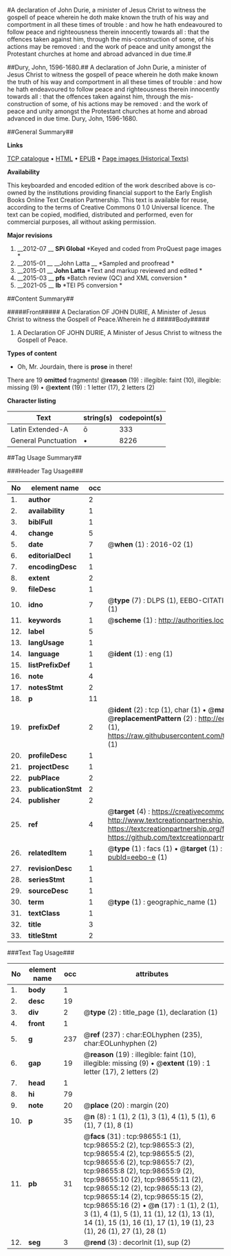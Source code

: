 #A declaration of John Durie, a minister of Jesus Christ to witness the gospell of peace wherein he doth make known the truth of his way and comportment in all these times of trouble : and how he hath endeavoured to follow peace and righteousness therein innocently towards all : that the offences taken against him, through the mis-construction of some, of his actions may be removed : and the work of peace and unity amongst the Protestant churches at home and abroad advanced in due time.#

##Dury, John, 1596-1680.##
A declaration of John Durie, a minister of Jesus Christ to witness the gospell of peace wherein he doth make known the truth of his way and comportment in all these times of trouble : and how he hath endeavoured to follow peace and righteousness therein innocently towards all : that the offences taken against him, through the mis-construction of some, of his actions may be removed : and the work of peace and unity amongst the Protestant churches at home and abroad advanced in due time.
Dury, John, 1596-1680.

##General Summary##

**Links**

[TCP catalogue](http://www.ota.ox.ac.uk/tcp/)  • 
[HTML](http://tei.it.ox.ac.uk/tcp/Texts-HTML/free/A37/A37063.html)  • 
[EPUB](http://tei.it.ox.ac.uk/tcp/Texts-EPUB/free/A37/A37063.epub) • 
[Page images (Historical Texts)](https://historicaltexts.jisc.ac.uk/eebo-13245062e)

**Availability**

This keyboarded and encoded edition of the work described above is co-owned by the
    institutions providing financial support to the Early English Books Online Text Creation
    Partnership. This text is available for reuse, according to the terms of  Creative Commons 0 1.0 Universal
    licence. The text can be copied, modified, distributed and performed, even for commercial
    purposes, all without asking permission.

**Major revisions**

1. __2012-07 __ __SPi Global__ *Keyed and coded from ProQuest page images *
1. __2015-01 __ __John Latta __ *Sampled and proofread *
1. __2015-01 __ __John Latta__ *Text and markup reviewed and edited *
1. __2015-03 __ __pfs__ *Batch review (QC) and XML conversion *
1. __2021-05 __ __lb__ *TEI P5 conversion *

##Content Summary##

#####Front#####
A Declaration OF JOHN DURIE, A Minister of Jesus Christ to witness the Gospell of Peace.Wherein he d
#####Body#####

1. A Declaration OF JOHN DURIE, A Minister of Jesus Christ to witness the Gospell of Peace.

**Types of content**

  * Oh, Mr. Jourdain, there is **prose** in there!

There are 19 **omitted** fragments! 
 @__reason__ (19) : illegible: faint (10), illegible: missing (9)  •  @__extent__ (19) : 1 letter (17), 2 letters (2)

**Character listing**


|Text|string(s)|codepoint(s)|
|---|---|---|
|Latin Extended-A|ō|333|
|General Punctuation|•|8226|

##Tag Usage Summary##

###Header Tag Usage###

|No|element name|occ|attributes|
|---|---|---|---|
|1.|__author__|2||
|2.|__availability__|1||
|3.|__biblFull__|1||
|4.|__change__|5||
|5.|__date__|7| @__when__ (1) : 2016-02 (1)|
|6.|__editorialDecl__|1||
|7.|__encodingDesc__|1||
|8.|__extent__|2||
|9.|__fileDesc__|1||
|10.|__idno__|7| @__type__ (7) : DLPS (1), EEBO-CITATION (1), VID (1), EEBO-PROQUEST (1), STC (2), OCLC (1)|
|11.|__keywords__|1| @__scheme__ (1) : http://authorities.loc.gov/ (1)|
|12.|__label__|5||
|13.|__langUsage__|1||
|14.|__language__|1| @__ident__ (1) : eng (1)|
|15.|__listPrefixDef__|1||
|16.|__note__|4||
|17.|__notesStmt__|2||
|18.|__p__|11||
|19.|__prefixDef__|2| @__ident__ (2) : tcp (1), char (1)  •  @__matchPattern__ (2) : ([0-9\-]+):([0-9IVX]+) (1), (.+) (1)  •  @__replacementPattern__ (2) : http://eebo.chadwyck.com/downloadtiff?vid=$1&page=$2 (1), https://raw.githubusercontent.com/textcreationpartnership/Texts/master/tcpchars.xml#$1 (1)|
|20.|__profileDesc__|1||
|21.|__projectDesc__|1||
|22.|__pubPlace__|2||
|23.|__publicationStmt__|2||
|24.|__publisher__|2||
|25.|__ref__|4| @__target__ (4) : https://creativecommons.org/publicdomain/zero/1.0/ (1), http://www.textcreationpartnership.org/docs/. (1), https://textcreationpartnership.org/faq/#faq05 (1), https://github.com/textcreationpartnership (1)|
|26.|__relatedItem__|1| @__type__ (1) : facs (1)  •  @__target__ (1) : https://data.historicaltexts.jisc.ac.uk/view?pubId=eebo-e (1)|
|27.|__revisionDesc__|1||
|28.|__seriesStmt__|1||
|29.|__sourceDesc__|1||
|30.|__term__|1| @__type__ (1) : geographic_name (1)|
|31.|__textClass__|1||
|32.|__title__|3||
|33.|__titleStmt__|2||


###Text Tag Usage###

|No|element name|occ|attributes|
|---|---|---|---|
|1.|__body__|1||
|2.|__desc__|19||
|3.|__div__|2| @__type__ (2) : title_page (1), declaration (1)|
|4.|__front__|1||
|5.|__g__|237| @__ref__ (237) : char:EOLhyphen (235), char:EOLunhyphen (2)|
|6.|__gap__|19| @__reason__ (19) : illegible: faint (10), illegible: missing (9)  •  @__extent__ (19) : 1 letter (17), 2 letters (2)|
|7.|__head__|1||
|8.|__hi__|79||
|9.|__note__|20| @__place__ (20) : margin (20)|
|10.|__p__|35| @__n__ (8) : 1 (1), 2 (1), 3 (1), 4 (1), 5 (1), 6 (1), 7 (1), 8 (1)|
|11.|__pb__|31| @__facs__ (31) : tcp:98655:1 (1), tcp:98655:2 (2), tcp:98655:3 (2), tcp:98655:4 (2), tcp:98655:5 (2), tcp:98655:6 (2), tcp:98655:7 (2), tcp:98655:8 (2), tcp:98655:9 (2), tcp:98655:10 (2), tcp:98655:11 (2), tcp:98655:12 (2), tcp:98655:13 (2), tcp:98655:14 (2), tcp:98655:15 (2), tcp:98655:16 (2)  •  @__n__ (17) : 1 (1), 2 (1), 3 (1), 4 (1), 5 (1), 11 (1), 12 (1), 13 (1), 14 (1), 15 (1), 16 (1), 17 (1), 19 (1), 23 (1), 26 (1), 27 (1), 28 (1)|
|12.|__seg__|3| @__rend__ (3) : decorInit (1), sup (2)|
